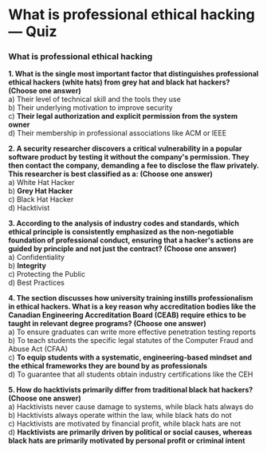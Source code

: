 # What is professional ethical hacking — Quiz

### What is professional ethical hacking

**1. What is the single most important factor that distinguishes professional ethical hackers (white hats) from grey hat and black hat hackers? (Choose one answer)** \
a) Their level of technical skill and the tools they use \
b) Their underlying motivation to improve security \
c) **Their legal authorization and explicit permission from the system owner**\
d) Their membership in professional associations like ACM or IEEE

**2. A security researcher discovers a critical vulnerability in a popular software product by testing it without the company's permission. They then contact the company, demanding a fee to disclose the flaw privately. This researcher is best classified as a: (Choose one answer)** \
a) White Hat Hacker\
b) **Grey Hat Hacker**\
c) Black Hat Hacker\
d) Hacktivist

**3. According to the analysis of industry codes and standards, which ethical principle is consistently emphasized as the non-negotiable foundation of professional conduct, ensuring that a hacker's actions are guided by principle and not just the contract? (Choose one answer)** \
a) Confidentiality\
b) **Integrity**\
c) Protecting the Public\
d) Best Practices

**4. The section discusses how university training instills professionalism in ethical hackers. What is a key reason why accreditation bodies like the Canadian Engineering Accreditation Board (CEAB) require ethics to be taught in relevant degree programs? (Choose one answer)** \
a) To ensure graduates can write more effective penetration testing reports \
b) To teach students the specific legal statutes of the Computer Fraud and Abuse Act (CFAA) \
c) **To equip students with a systematic, engineering-based mindset and the ethical frameworks they are bound by as professionals**\
d) To guarantee that all students obtain industry certifications like the CEH

**5. How do hacktivists primarily differ from traditional black hat hackers? (Choose one answer)** \
a) Hacktivists never cause damage to systems, while black hats always do \
b) Hacktivists always operate within the law, while black hats do not \
c) Hacktivists are motivated by financial profit, while black hats are not \
d) **Hacktivists are primarily driven by political or social causes, whereas black hats are primarily motivated by personal profit or criminal intent**
